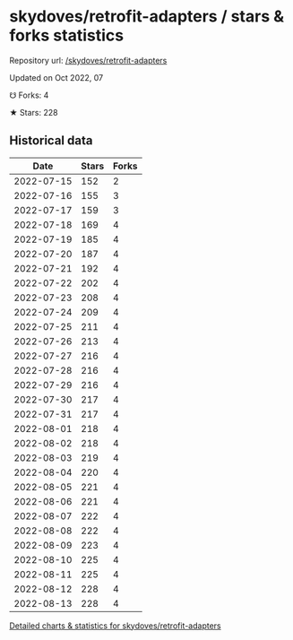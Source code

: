 # skydoves/retrofit-adapters / stars & forks statistics

Repository url: [/skydoves/retrofit-adapters](https://github.com/skydoves/retrofit-adapters)

Updated on Oct 2022, 07

☋ Forks: 4

★ Stars: 228

## Historical data
| Date | Stars | Forks |
|------|-------|-------|
| 2022-07-15 | 152 | 2 | 
| 2022-07-16 | 155 | 3 | 
| 2022-07-17 | 159 | 3 | 
| 2022-07-18 | 169 | 4 | 
| 2022-07-19 | 185 | 4 | 
| 2022-07-20 | 187 | 4 | 
| 2022-07-21 | 192 | 4 | 
| 2022-07-22 | 202 | 4 | 
| 2022-07-23 | 208 | 4 | 
| 2022-07-24 | 209 | 4 | 
| 2022-07-25 | 211 | 4 | 
| 2022-07-26 | 213 | 4 | 
| 2022-07-27 | 216 | 4 | 
| 2022-07-28 | 216 | 4 | 
| 2022-07-29 | 216 | 4 | 
| 2022-07-30 | 217 | 4 | 
| 2022-07-31 | 217 | 4 | 
| 2022-08-01 | 218 | 4 | 
| 2022-08-02 | 218 | 4 | 
| 2022-08-03 | 219 | 4 | 
| 2022-08-04 | 220 | 4 | 
| 2022-08-05 | 221 | 4 | 
| 2022-08-06 | 221 | 4 | 
| 2022-08-07 | 222 | 4 | 
| 2022-08-08 | 222 | 4 | 
| 2022-08-09 | 223 | 4 | 
| 2022-08-10 | 225 | 4 | 
| 2022-08-11 | 225 | 4 | 
| 2022-08-12 | 228 | 4 | 
| 2022-08-13 | 228 | 4 | 


[Detailed charts & statistics for skydoves/retrofit-adapters](https://reviewgithub.com/rep/skydoves/retrofit-adapters)
